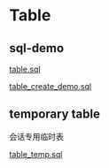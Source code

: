 # Table

## sql-demo

[table.sql](../../sql_demo/ddl/table.sql)

[table_create_demo.sql](../../sql_demo/ddl/table_create_demo.sql)

## temporary table

会话专用临时表

[table_temp.sql](../../sql_demo/ddl/table_temporary.sql)